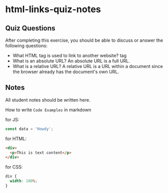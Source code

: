 # html-links-quiz-notes

## Quiz Questions

After completing this exercise, you should be able to discuss or answer the following questions:

- What HTML tag is used to link to another website?
  <a> tag
- What is an absolute URL?
  An absolute URL is a full URL.
- What is a relative URL?
  A relative URL is a URL within a document since the browser already has the document's own URL.

## Notes

All student notes should be written here.

How to write `Code Examples` in markdown

for JS:

```javascript
const data = 'Howdy';
```

for HTML:

```html
<div>
  <p>This is text content</p>
</div>
```

for CSS:

```css
div {
  width: 100%;
}
```
